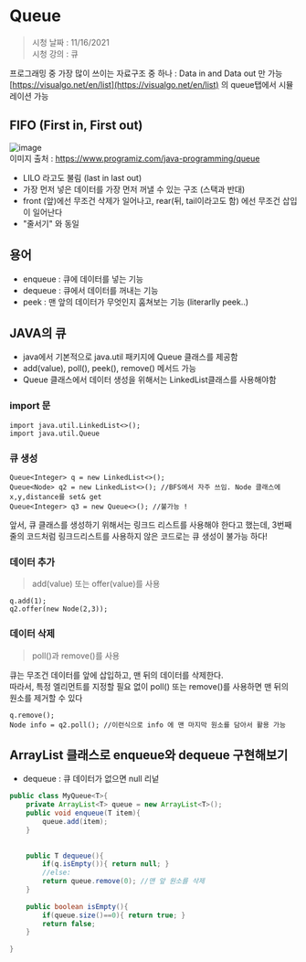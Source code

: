 # Queue

> 시청 날짜 : 11/16/2021  
> 시청 강의 : 큐

프로그래밍 중 가장 많이 쓰이는 자료구조 중 하나 : Data in and Data out 만 가능  <br>
[https://visualgo.net/en/list](https://visualgo.net/en/list) 의 queue탭에서 시뮬레이션 가능

## FIFO (First in, First out)

![image](https://user-images.githubusercontent.com/36508552/141977380-1266e0cf-a86a-438c-b91b-692e75bea841.png)<br>
이미지 출처 : https://www.programiz.com/java-programming/queue

-   LILO 라고도 불림 (last in last out)
-   가장 먼저 넣은 데이터를 가장 먼저 꺼낼 수 있는 구조 (스택과 반대)
-   front (앞)에선 무조건 삭제가 일어나고, rear(뒤, tail이라고도 함) 에선 무조건 삽입이 일어난다
-   "줄서기" 와 동일

## 용어

-   enqueue : 큐에 데이터를 넣는 기능
-   dequeue : 큐에서 데이터를 꺼내는 기능
-   peek : 맨 앞의 데이터가 무엇인지 훔쳐보는 기능 (literarlly peek..)

## JAVA의 큐

-   java에서 기본적으로 java.util 패키지에 Queue 클래스를 제공함
-   add(value), poll(), peek(), remove() 메서드 가능
-   Queue 클래스에서 데이터 생성을 위해서는 LinkedList클래스를 사용해야함

### import 문

```
import java.util.LinkedList<>();
import java.util.Queue
```

### 큐 생성

```
Queue<Integer> q = new LinkedList<>();
Queue<Node> q2 = new LinkedList<>(); //BFS에서 자주 쓰임. Node 클래스에 x,y,distance를 set& get
Queue<Integer> q3 = new Queue<>(); //불가능 !
```

앞서, 큐 클래스를 생성하기 위해서는 링크드 리스트를 사용해야 한다고 했는데, 3번째줄의 코드처럼 링크드리스트를 사용하지 않은 코드로는 큐 생성이 불가능 하다!

### 데이터 추가

> add(value) 또는 offer(value)를 사용

```
q.add(1);
q2.offer(new Node(2,3));
```

### 데이터 삭제

> poll()과 remove()를 사용

큐는 무조건 데이터를 앞에 삽입하고, 맨 뒤의 데이터를 삭제한다.  
따라서, 특정 엘리먼트를 지정할 필요 없이 poll() 또는 remove()를 사용하면 맨 뒤의 원소를 제거할 수 있다

```
q.remove();
Node info = q2.poll(); //이런식으로 info 에 맨 마지막 원소를 담아서 활용 가능
```

## ArrayList 클래스로 enqueue와 dequeue 구현해보기

-   dequeue : 큐 데이터가 없으면 null 리넡

```java
public class MyQueue<T>{ 
	private ArrayList<T> queue = new ArrayList<T>(); 
    public void enqueue(T item){ 
    	queue.add(item);
    }
    
    
    public T dequeue(){ 
    	if(q.isEmpty()){ return null; } 
    	//else: 
    	return queue.remove(0); //맨 앞 원소를 삭제 
    } 
    
    public boolean isEmpty(){ 
    	if(queue.size()==0){ return true; } 
    	return false; 
    }
    
}
```
